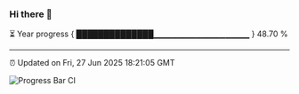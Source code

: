 ### Hi there 👋

⏳ Year progress { ██████████████▁▁▁▁▁▁▁▁▁▁▁▁▁▁▁▁ } 48.70 %

---

⏰ Updated on Fri, 27 Jun 2025 18:21:05 GMT

![Progress Bar CI](https://github.com/liununu/liununu/workflows/Progress%20Bar%20CI/badge.svg)

